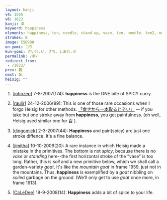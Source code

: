 ```yaml
---
layout: kanji
v4: 1505
v6: 1622
kanji: 幸
keyword: happiness
elements: happiness, ten, needle, stand up, vase, ten, needle, ten2, needle2
strokes: 8
image: E5B9B8
on-yomi: コウ
kun-yomi: さいわ.い、さち、しあわ.せ
permalink: /幸/
redirect_from:
 - /1622/
prev: 親
next: 執
heisig: ""
---
```


1) [<a href="http://kanji.koohii.com/profile/johnzep">johnzep</a>] 7-8-2007(174): <strong>happiness</strong> is the ONE bite of SPICY curry.

2) [<a href="http://kanji.koohii.com/profile/raulir">raulir</a>] 24-12-2006(89): This is one of those rare occasions when I forgo Heisig for other methods. <a href="midori://search?text=「幸せから一本取ると辛い」">「幸せから一本取ると辛い」</a> -- if you take but one stroke away from<strong> happiness</strong>, you get painfulness. (oh well, Heisig used similar one for 百 ).

3) [<a href="http://kanji.koohii.com/profile/dingomick">dingomick</a>] 2-3-2007(44): <strong>Happiness</strong> and pain(spicy) are just one stroke diffence. It&#039;s a fine balance.

4) [<a href="http://kanji.koohii.com/profile/jimitha">jimitha</a>] 10-10-2009(20): A rare instance in which Heisig made a mistake in the primitives. The bottom is not <em>spicy</em>, because there is no <em>vase</em> or <em>standing</em> here--the first horizontal stroke of the &quot;vase&quot; is too long. Rather, this is <em>soil</em> and a new primitive below, which we shall call a garden-variety <em>goat</em>. It&#039;s like the <em>mountain goat</em> in frame 1959, just not in the mountains. Thus,<strong> happiness</strong> is exemplified by a <em>goat</em> nibbling on <em>soil</em>ed garbage on the <em>ground</em>. (We&#039;ll only get to use <em>goat</em> once more, in frame 1613).

5) [<a href="http://kanji.koohii.com/profile/CaLeDee">CaLeDee</a>] 18-9-2008(14): <strong>Happiness</strong> adds a bit of spice to your life.

